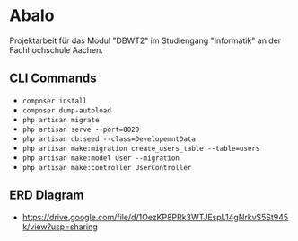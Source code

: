# Abalo
Projektarbeit für das Modul "DBWT2" im Studiengang "Informatik" an der Fachhochschule Aachen.

## CLI Commands 
- `composer install`
- `composer dump-autoload`
- `php artisan migrate`
- `php artisan serve --port=8020`
- `php artisan db:seed --class=DevelopemntData`
- `php artisan make:migration create_users_table --table=users`
- `php artisan make:model User --migration`
- `php artisan make:controller UserController`

## ERD Diagram
- https://drive.google.com/file/d/1OezKP8PRk3WTJEspL14gNrkvS5St945k/view?usp=sharing
